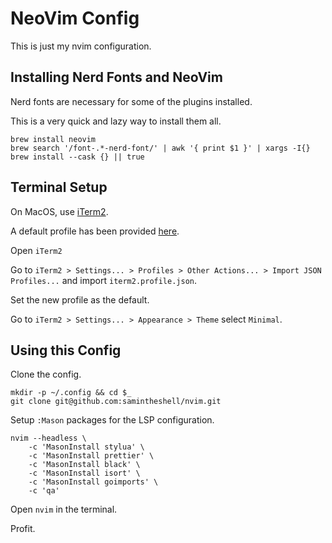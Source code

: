# NeoVim Config

This is just my nvim configuration.

## Installing Nerd Fonts and NeoVim

Nerd fonts are necessary for some of the plugins installed.

This is a very quick and lazy way to install them all.

```
brew install neovim
brew search '/font-.*-nerd-font/' | awk '{ print $1 }' | xargs -I{} brew install --cask {} || true
```

## Terminal Setup

On MacOS, use [iTerm2](https://iterm2.com/downloads.html).

A default profile has been provided [here](https://raw.githubusercontent.com/samintheshell/nvim/refs/heads/main/iterm2.profile.json).

Open `iTerm2`

Go to `iTerm2 > Settings... > Profiles > Other Actions... > Import JSON Profiles...` and import `iterm2.profile.json`.

Set the new profile as the default.

Go to `iTerm2 > Settings... > Appearance > Theme` select `Minimal`.

## Using this Config

Clone the config.

```
mkdir -p ~/.config && cd $_
git clone git@github.com:samintheshell/nvim.git
```

Setup `:Mason` packages for the LSP configuration.

```
nvim --headless \
    -c 'MasonInstall stylua' \
    -c 'MasonInstall prettier' \
    -c 'MasonInstall black' \
    -c 'MasonInstall isort' \
    -c 'MasonInstall goimports' \
    -c 'qa'
```

Open `nvim` in the terminal.

Profit.
